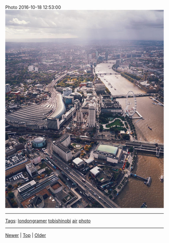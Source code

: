 <!--
title: Photo 2016-10-18 12
date: 2020-06-28T14:57:48.989Z
tags: londongramer, tobishinobi, air, photo
-->










Photo 2016-10-18 12:53:00
![](151976604492-0.jpg)

<!--BOTTOM-POST-NAVIGATION-->
---

[Tags](tags.md): [londongramer](tag-londongramer.md) [tobishinobi](tag-tobishinobi.md) [air](tag-air.md) [photo](tag-photo.md)

---

[Newer](150071086552.md) | [Top](index.md) | [Older](152439341312.md)